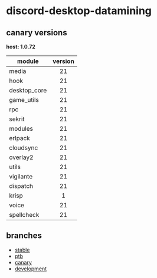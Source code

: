 # discord-desktop-datamining

## canary versions

**host: 1.0.72**

| module | version |
| ------ | :-----: |
| media | 21 |
| hook | 21 |
| desktop_core | 21 |
| game_utils | 21 |
| rpc | 21 |
| sekrit | 21 |
| modules | 21 |
| erlpack | 21 |
| cloudsync | 21 |
| overlay2 | 21 |
| utils | 21 |
| vigilante | 21 |
| dispatch | 21 |
| krisp | 1 |
| voice | 21 |
| spellcheck | 21 |

## branches

- [stable](https://github.com/OpenAsar/discord-desktop-datamining/tree/stable)
- [ptb](https://github.com/OpenAsar/discord-desktop-datamining/tree/ptb)
- [canary](https://github.com/OpenAsar/discord-desktop-datamining/tree/canary)
- [development](https://github.com/OpenAsar/discord-desktop-datamining/tree/development)